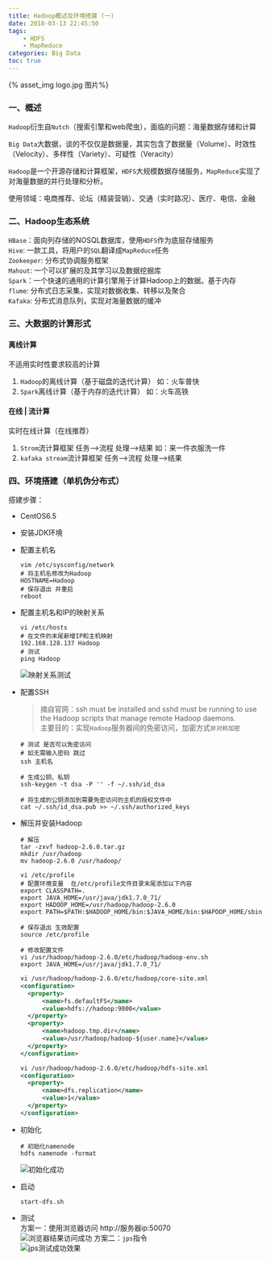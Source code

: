 ```yaml
---
title: Hadoop概述及环境搭建 (一)
date: 2018-03-13 22:45:50
tags:
	- HDFS
	- MapReduce
categories: Big Data
toc: true
---
```

{% asset_img  logo.jpg 图片%}
### 一、概述
`Hadoop`衍生自`Nutch`（搜索引擎和web爬虫），面临的问题：海量数据存储和计算  

`Big Data`大数据，谈的不仅仅是数据量，其实包含了数据量（Volume）、时效性（Velocity）、多样性（Variety）、可疑性（Veracity）

`Hadoop`是一个开源存储和计算框架，`HDFS`大规模数据存储服务，`MapReduce`实现了对海量数据的并行处理和分析。

使用领域：电商推荐、论坛（精装营销）、交通（实时路况）、医疗、电信、金融
<!-- more -->
### 二、Hadoop生态系统
`HBase`：面向列存储的NOSQL数据库，使用`HDFS`作为底层存储服务  
`Hive`: 一款工具，将用户的`SQL`翻译成`MapReduce`任务  
`Zookeeper`: 分布式协调服务框架  
`Mahout`: 一个可以扩展的及其学习以及数据挖掘库  
`Spark`：一个快速的通用的计算引擎用于计算Hadoop上的数据。基于内存  
`flume`: 分布式日志采集，实现对数据收集、转移以及聚合  
`Kafaka`: 分布式消息队列，实现对海量数据的缓冲  

### 三、大数据的计算形式
#### 离线计算
不适用实时性要求较高的计算  
1. `Hadoop`的离线计算（基于磁盘的迭代计算）   如：火车普快
2. `Spark`离线计算（基于内存的迭代计算）      如：火车高铁

#### 在线 | 流计算
实时在线计算（在线推荐）
1. `Strom`流计算框架 任务——>流程 处理——>结果  如：来一件衣服洗一件
2. `kafaka stream`流计算框架 任务——>流程 处理——>结果

### 四、环境搭建（单机伪分布式）
搭建步骤： 
- CentOS6.5
- 安装JDK环境
- 配置主机名
	``` shell
	vim /etc/sysconfig/network
	# 将主机名修改为Hadoop
	HOSTNAME=Hadoop
	# 保存退出 并重启
	reboot
	```
- 配置主机名和IP的映射关系
  ``` shell
  vi /etc/hosts
  # 在文件的末尾新增IP和主机映射
  192.168.128.137 Hadoop
  # 测试
  ping Hadoop
  ```
  ![映射关系测试](映射关系测试.png) 
- 配置SSH  
  > 摘自官网：ssh must be installed and sshd must be running to use the Hadoop scripts that manage remote Hadoop daemons.  
  > 主要目的：实现`Hadoop`服务器间的免密访问，加密方式`非对称加密`
  
  ``` shell
  # 测试 是否可以免密访问
  # 如无需输入密码 跳过
  ssh 主机名
  
  # 生成公钥、私钥
  ssh-keygen -t dsa -P '' -f ~/.ssh/id_dsa
  
  # 将生成的公钥添加到需要免密访问的主机的授权文件中
  cat ~/.ssh/id_dsa.pub >> ~/.ssh/authorized_keys
  ```
- 解压并安装Hadoop
  ``` shell
  # 解压
  tar -zxvf hadoop-2.6.0.tar.gz
  mkdir /usr/hadoop
  mv hadoop-2.6.0 /usr/hadoop/
  
  vi /etc/profile
  # 配置环境变量  在/etc/profile文件目录末尾添加以下内容
  export CLASSPATH=.
  export JAVA_HOME=/usr/java/jdk1.7.0_71/
  export HADOOP_HOME=/usr/hadoop/hadoop-2.6.0
  export PATH=$PATH:$HADOOP_HOME/bin:$JAVA_HOME/bin:$HAPOOP_HOME/sbin
  
  # 保存退出 生效配置
  source /etc/profile
  ```
  
  ``` shell
  # 修改配置文件
  vi /usr/hadoop/hadoop-2.6.0/etc/hadoop/hadoop-env.sh 
  export JAVA_HOME=/usr/java/jdk1.7.0_71/
  ```
  
  ``` xml
  vi /usr/hadoop/hadoop-2.6.0/etc/hadoop/core-site.xml
  <configuration>
    <property>
        <name>fs.defaultFS</name>
        <value>hdfs://hadoop:9000</value>
    </property>
    <property>
        <name>hadoop.tmp.dir</name>
        <value>/usr/hadoop/hadoop-${user.name}</value>
    </property>
  </configuration>
  ```
  
  ``` xml
  vi /usr/hadoop/hadoop-2.6.0/etc/hadoop/hdfs-site.xml
  <configuration>
    <property>
        <name>dfs.replication</name>
        <value>1</value>
    </property>
  </configuration>
  ```
- 初始化
  ``` shell
  # 初始化namenode
  hdfs namenode -format
  ```
  ![初始化成功](初始化成功.png) 
- 启动
  ``` shell
  start-dfs.sh
  ```
- 测试  
方案一：使用浏览器访问 http://服务器ip:50070  
![浏览器结果访问成功](浏览器结果访问成功.png) 
方案二：`jps`指令  
![jps测试成功效果](jps测试成功效果.png) 
